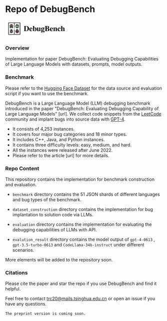 # Repo of DebugBench

<img src="figs/icon.png" style="width: 20vw; height: auto;" alt="icon"> 

### Overview

Implementation for paper DebugBench: Evaluating Debugging Capabilities of Large Language Models with datasets, prompts, model outputs.



### Benchmark

Please refer to the [Hugging Face Dataset](https://huggingface.co/datasets/Rtian/DebugBench) for the data source and evaluation script if you want to use the benchmark.

DebugBench is a Large Language Model (LLM) debugging benchmark introduced in the paper "DebugBench: Evaluating Debugging Capability of Large Language Models" [url]. We collect code snippets from the [LeetCode](https://leetcode.com/) community and implant bugs into source data with [GPT-4](https://openai.com/research/gpt-4). 

- It consists of 4,253 instances.
- It covers four major bug categories and 18 minor types.
- It includes C++, Java, and Python instances.
- It contains three difficulty levels: easy, medium, and hard.
- All the instances were released after June 2022.
- Please refer to the article [url] for more details.



### Repo Content

This repository contains the implementation for benchmark construction and evaluation.

- `benchmark` directory contains the 51 JSON shards of different languages and bug types of the benchmark. 
- `dataset_construction` directory contains the implementation for bug implantation to solution code via LLMs.

- `evaluation` directory contains the implementation for evaluating the debugging capabilities of LLMs with API. 
- `evalution_result` directory contains the model output of `gpt-4-0613` ,  `gpt-3.5-turbo-0613`  and `CodeLlama-34b-instruct` under different scenarios. 

More elements will be added to the repository soon.



### Citations

Please cite the paper and star the repo if you use DebugBench and find it helpful.

Feel free to contact trc20@mails.tsinghua.edu.cn or open an issue if you have any questions.

```latex
The preprint version is coming soon.
```
